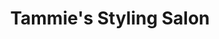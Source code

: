 ---
title: "Tammie's Styling Salon"
url: /charlotte-court-house/tammies-styling-salon/
shop: hairdresser
---